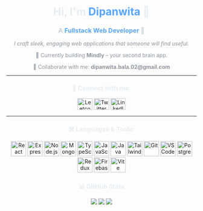 <div align="center">

  <h1 style="color:#e6edf3;">Hi, I'm <span style="color:#58a6ff;">Dipanwita</span> 👋</h1>
  <h3 style="color:#c9d1d9;">A <span style="color:#58a6ff;">Fullstack Web Developer</span> 🚀</h3>

  <p style="color:#8b949e;"><em>I craft sleek, engaging web applications that someone will find useful.</em></p>
  <p style="color:#8b949e;">🧠 Currently building <strong>Mindly</strong> – your second brain app.</p>
  <p style="color:#8b949e;">🤝 Collaborate with me: <strong>dipanwita.bala.02@gmail.com</strong></p>
<hr>
  <h3 style="color:#e6edf3;">🔗 Connect with me:</h3>
  <p>
    <a href="https://www.leetcode.com/d_bala" target="_blank"><img src="https://raw.githubusercontent.com/rahuldkjain/github-profile-readme-generator/master/src/images/icons/Social/leet-code.svg" alt="Leetcode" height="30" width="40" /></a>
    <a href="https://twitter.com/ni8fa11" target="_blank"><img src="https://raw.githubusercontent.com/rahuldkjain/github-profile-readme-generator/master/src/images/icons/Social/twitter.svg" alt="Twitter" height="30" width="40" /></a>
    <a href="https://www.linkedin.com/in/dipanwita-bala-21999c/" target="_blank"><img src="https://raw.githubusercontent.com/rahuldkjain/github-profile-readme-generator/master/src/images/icons/Social/linked-in-alt.svg" alt="LinkedIn" height="30" width="40" /></a>
<hr>
  <h3 style="color:#e6edf3;">🛠️ Languages & Tools:</h3>
  <p>
    <!-- Core Stack -->
    <a href="https://reactjs.org/" target="_blank"><img src="https://cdn.jsdelivr.net/gh/devicons/devicon/icons/react/react-original.svg" alt="React" width="40" height="40"/></a>
    <a href="https://expressjs.com" target="_blank"><img src="https://cdn.jsdelivr.net/gh/devicons/devicon/icons/express/express-original.svg" alt="Express" width="40" height="40"/></a>
    <a href="https://nodejs.org" target="_blank"><img src="https://cdn.jsdelivr.net/gh/devicons/devicon/icons/nodejs/nodejs-original.svg" alt="Node.js" width="40" height="40"/></a>
    <a href="https://www.mongodb.com/" target="_blank"><img src="https://cdn.jsdelivr.net/gh/devicons/devicon/icons/mongodb/mongodb-original.svg" alt="MongoDB" width="40" height="40"/></a>
    <a href="https://www.typescriptlang.org/" target="_blank"><img src="https://cdn.jsdelivr.net/gh/devicons/devicon/icons/typescript/typescript-original.svg" alt="TypeScript" width="40" height="40"/></a>
    <a href="https://www.javascript.com/" target="_blank"><img src="https://cdn.jsdelivr.net/gh/devicons/devicon/icons/javascript/javascript-original.svg" alt="JavaScript" width="40" height="40"/></a>
    <a href="https://www.java.com/" target="_blank"><img src="https://cdn.jsdelivr.net/gh/devicons/devicon/icons/java/java-original.svg" alt="Java" width="40" height="40"/></a>
    <a href="https://tailwindcss.com/" target="_blank"><img src="https://www.vectorlogo.zone/logos/tailwindcss/tailwindcss-icon.svg" alt="TailwindCSS" width="40" height="40"/></a>
    <!-- Tools -->
    <a href="https://git-scm.com/" target="_blank"><img src="https://cdn.jsdelivr.net/gh/devicons/devicon/icons/git/git-original.svg" alt="Git" width="40" height="40"/></a>
    <a href="https://code.visualstudio.com/" target="_blank"><img src="https://cdn.jsdelivr.net/gh/devicons/devicon/icons/vscode/vscode-original.svg" alt="VS Code" width="40" height="40"/></a>
    <a href="https://www.postgresql.org/" target="_blank"><img src="https://cdn.jsdelivr.net/gh/devicons/devicon/icons/postgresql/postgresql-original.svg" alt="PostgreSQL" width="40" height="40"/></a>
    <a href="https://redux.js.org/" target="_blank"><img src="https://cdn.jsdelivr.net/gh/devicons/devicon/icons/redux/redux-original.svg" alt="Redux" width="40" height="40"/></a>
    <a href="https://firebase.google.com/" target="_blank"><img src="https://cdn.jsdelivr.net/gh/devicons/devicon/icons/firebase/firebase-plain.svg" alt="Firebase" width="40" height="40"/></a>
    <a href="https://vitejs.dev/" target="_blank"><img src="https://cdn.jsdelivr.net/gh/devicons/devicon/icons/vite/vite-original.svg" alt="Vite" width="40" height="40"/></a>
  </p>

  <h3 style="color:#e6edf3;">📊 GitHub Stats</h3>
  <div align="center">
    <img src="https://github-readme-stats.vercel.app/api?username=Dip-Bala&theme=nightowl&show_icons=true&hide_border=true&count_private=true" />
    <img src="https://github-readme-streak-stats.herokuapp.com/?user=Dip-Bala&theme=nightowl&hide_border=true"/>
    <img src="https://github-readme-stats.vercel.app/api/top-langs/?username=Dip-Bala&theme=nightowl&show_icons=true&hide_border=true&layout=compact" />
  </div>

</div>
